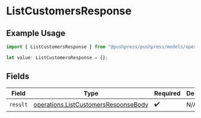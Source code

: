 # ListCustomersResponse

## Example Usage

```typescript
import { ListCustomersResponse } from "@pushpress/pushpress/models/operations";

let value: ListCustomersResponse = {};
```

## Fields

| Field                                                                                        | Type                                                                                         | Required                                                                                     | Description                                                                                  |
| -------------------------------------------------------------------------------------------- | -------------------------------------------------------------------------------------------- | -------------------------------------------------------------------------------------------- | -------------------------------------------------------------------------------------------- |
| `result`                                                                                     | [operations.ListCustomersResponseBody](../../models/operations/listcustomersresponsebody.md) | :heavy_check_mark:                                                                           | N/A                                                                                          |